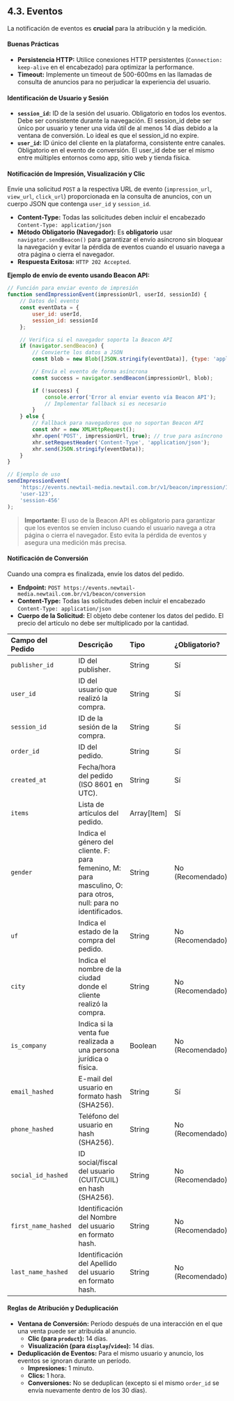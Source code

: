 ## 4.3. Eventos

La notificación de eventos es **crucial** para la atribución y la medición.

#### Buenas Prácticas

* **Persistencia HTTP:** Utilice conexiones HTTP persistentes (`Connection: keep-alive` en el encabezado) para optimizar la performance.
* **Timeout:** Implemente un timeout de 500-600ms en las llamadas de consulta de anuncios para no perjudicar la experiencia del usuario.

#### **Identificación de Usuario y Sesión**

* **`session_id`:** ID de la sesión del usuario. Obligatorio en todos los eventos. Debe ser consistente durante la navegación. El session_id debe ser único por usuario y tener una vida útil de al menos 14 días debido a la ventana de conversión. Lo ideal es que el session_id no expire.
* **`user_id`:** ID único del cliente en la plataforma, consistente entre canales. Obligatorio en el evento de conversión. El user_id debe ser el mismo entre múltiples entornos como app, sitio web y tienda física.

#### **Notificación de Impresión, Visualización y Clic**

Envíe una solicitud `POST` a la respectiva URL de evento (`impression_url`, `view_url`, `click_url`) proporcionada en la consulta de anuncios, con un cuerpo JSON que contenga `user_id` y `session_id`.

* **Content-Type:** Todas las solicitudes deben incluir el encabezado `Content-Type: application/json`
* **Método Obligatorio (Navegador):** Es **obligatorio** usar `navigator.sendBeacon()` para garantizar el envío asíncrono sin bloquear la navegación y evitar la pérdida de eventos cuando el usuario navega a otra página o cierra el navegador.
* **Respuesta Exitosa:** `HTTP 202 Accepted`.

**Ejemplo de envío de evento usando Beacon API:**

```javascript
// Función para enviar evento de impresión
function sendImpressionEvent(impressionUrl, userId, sessionId) {
    // Datos del evento
    const eventData = {
        user_id: userId,
        session_id: sessionId
    };

    // Verifica si el navegador soporta la Beacon API
    if (navigator.sendBeacon) {
        // Convierte los datos a JSON
        const blob = new Blob([JSON.stringify(eventData)], {type: 'application/json'});

        // Envía el evento de forma asíncrona
        const success = navigator.sendBeacon(impressionUrl, blob);

        if (!success) {
            console.error('Error al enviar evento vía Beacon API');
            // Implementar fallback si es necesario
        }
    } else {
        // Fallback para navegadores que no soportan Beacon API
        const xhr = new XMLHttpRequest();
        xhr.open('POST', impressionUrl, true); // true para asíncrono
        xhr.setRequestHeader('Content-Type', 'application/json');
        xhr.send(JSON.stringify(eventData));
    }
}

// Ejemplo de uso
sendImpressionEvent(
    'https://events.newtail-media.newtail.com.br/v1/beacon/impression/123456',
    'user-123',
    'session-456'
);
```

> **Importante:** El uso de la Beacon API es obligatorio para garantizar que los eventos se envíen incluso cuando el usuario navega a otra página o cierra el navegador. Esto evita la pérdida de eventos y asegura una medición más precisa.

#### **Notificación de Conversión**

Cuando una compra es finalizada, envíe los datos del pedido.

* **Endpoint:** `POST https://events.newtail-media.newtail.com.br/v1/beacon/conversion`
* **Content-Type:** Todas las solicitudes deben incluir el encabezado `Content-Type: application/json`
* **Cuerpo de la Solicitud:** El objeto debe contener los datos del pedido. El precio del artículo no debe ser multiplicado por la cantidad.

| Campo del Pedido | Descrição | Tipo | ¿Obligatorio? |
| :--- | :--- | :--- | :--- |
| `publisher_id` | ID del publisher. | String | Sí |
| `user_id` | ID del usuario que realizó la compra. | String | Sí |
| `session_id` | ID de la sesión de la compra. | String | Sí |
| `order_id` | ID del pedido. | String | Sí |
| `created_at` | Fecha/hora del pedido (ISO 8601 en UTC). | String | Sí |
| `items` | Lista de artículos del pedido. | Array[Item] | Sí |
| `gender` | Indica el género del cliente. F: para femenino, M: para masculino, O: para otros, null: para no identificados. | String | No (Recomendado) |
| `uf` | Indica el estado de la compra del pedido. | String | No (Recomendado) |
| `city` | Indica el nombre de la ciudad donde el cliente realizó la compra. | String | No (Recomendado) |
| `is_company` | Indica si la venta fue realizada a una persona jurídica o física. | Boolean | No (Recomendado) |
| `email_hashed` | E-mail del usuario en formato hash (SHA256). | String | Sí |
| `phone_hashed`| Teléfono del usuario en hash (SHA256). | String | No (Recomendado) |
| `social_id_hashed`| ID social/fiscal del usuario (CUIT/CUIL) en hash (SHA256). | String | No (Recomendado) |
| `first_name_hashed` | Identificación del Nombre del usuario en formato hash. | String | No (Recomendado) |
| `last_name_hashed` | Identificación del Apellido del usuario en formato hash. | String | No (Recomendado) |

#### **Reglas de Atribución y Deduplicación**

* **Ventana de Conversión:** Período después de una interacción en el que una venta puede ser atribuida al anuncio.
    * **Clic (para `product`):** 14 días.
    * **Visualización (para `display`/`video`):** 14 días.
* **Deduplicación de Eventos:** Para el mismo usuario y anuncio, los eventos se ignoran durante un período.
    * **Impresiones:** 1 minuto.
    * **Clics:** 1 hora.
    * **Conversiones:** No se deduplican (excepto si el mismo `order_id` se envía nuevamente dentro de los 30 días).
